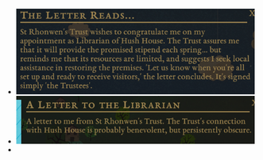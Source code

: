 - ![image.png](../assets/image_1700890691188_0.png)
- ![image.png](../assets/image_1700890743092_0.png)
-